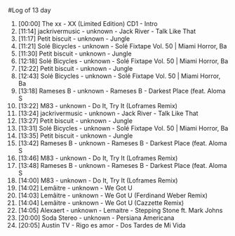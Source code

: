 #Log of 13 day

1. [00:00] The xx - XX (Limited Edition) CD1 - Intro
1. [11:14] jackrivermusic - unknown - Jack River - Talk Like That
1. [11:17] Petit biscuit - unknown - Jungle
1. [11:21] Solé Bicycles - unknown - Solé Fixtape Vol. 50 | Miami Horror, Ba
1. [11:30] Petit biscuit - unknown - Jungle
1. [12:18] Solé Bicycles - unknown - Solé Fixtape Vol. 50 | Miami Horror, Ba
1. [12:22] Petit biscuit - unknown - Jungle
1. [12:43] Solé Bicycles - unknown - Solé Fixtape Vol. 50 | Miami Horror, Ba
1. [13:18] Rameses B - unknown - Rameses B - Darkest Place (feat. Aloma S
1. [13:22] M83 - unknown - Do It, Try It (Loframes Remix)
1. [13:24] jackrivermusic - unknown - Jack River - Talk Like That
1. [13:27] Petit biscuit - unknown - Jungle
1. [13:31] Solé Bicycles - unknown - Solé Fixtape Vol. 50 | Miami Horror, Ba
1. [13:35] Petit biscuit - unknown - Jungle
1. [13:42] Rameses B - unknown - Rameses B - Darkest Place (feat. Aloma S
1. [13:46] M83 - unknown - Do It, Try It (Loframes Remix)
1. [13:48] Rameses B - unknown - Rameses B - Darkest Place (feat. Aloma S
1. [14:00] M83 - unknown - Do It, Try It (Loframes Remix)
1. [14:02] Lemâitre - unknown - We Got U
1. [14:03] Lemâitre - unknown - We Got U (Ferdinand Weber Remix)
1. [14:04] Lemâitre - unknown - We Got U (Cazzette Remix)
1. [14:05] Alexaert - unknown - Lemaitre - Stepping Stone ft. Mark Johns
1. [20:00] Soda Stereo - unknown - Persiana Americana
1. [20:05] Austin TV - Rigo es amor - Dos Tardes de Mi Vida
